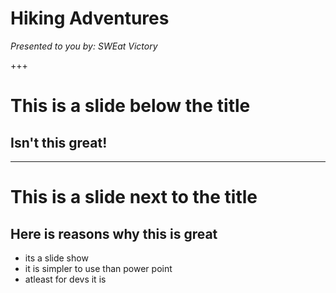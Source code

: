 # Hiking Adventures
*Presented to you by: SWEat Victory*

+++

# This is a slide below the title
## Isn't this great!

---

# This is a slide next to the title
## Here is reasons why this is great
* its a slide show
* it is simpler to use than power point
* atleast for devs it is